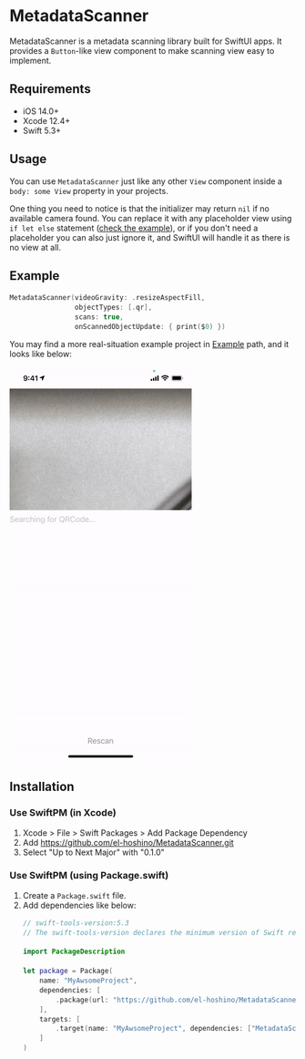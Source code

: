 # MetadataScanner

MetadataScanner is a metadata scanning library built for SwiftUI apps. It provides a `Button`-like view component to make scanning view easy to implement.

## Requirements

- iOS 14.0+
- Xcode 12.4+
- Swift 5.3+

## Usage

You can use `MetadataScanner` just like any other `View` component inside a `body: some View` property in your projects. 

One thing you need to notice is that the initializer may return `nil` if no available camera found. You can replace it with any placeholder view using `if let else` statement ([check the example](Example/MetadataScannerExample/ContentView.swift)), or if you don't need a placeholder you can also just ignore it, and SwiftUI will handle it as there is no view at all.

## Example

```swift
MetadataScanner(videoGravity: .resizeAspectFill,
                objectTypes: [.qr],
                scans: true,
                onScannedObjectUpdate: { print($0) })
```

You may find a more real-situation example project in [Example](Example) path, and it looks like below:

![Example App Screenshots](README_Resource/example_app.gif)

## Installation

### Use SwiftPM (in Xcode)

1. Xcode > File > Swift Packages > Add Package Dependency
2. Add https://github.com/el-hoshino/MetadataScanner.git
3. Select "Up to Next Major" with "0.1.0"

### Use SwiftPM (using Package.swift)

1. Create a `Package.swift` file.
2. Add dependencies like below:
    ```swift
    // swift-tools-version:5.3
    // The swift-tools-version declares the minimum version of Swift required to build this package.

    import PackageDescription

    let package = Package(
        name: "MyAwsomeProject",
        dependencies: [
            .package(url: "https://github.com/el-hoshino/MetadataScanner.git", from: "0.1.0")
        ],
        targets: [
            .target(name: "MyAwsomeProject", dependencies: ["MetadataScanner"])
        ]
    )
